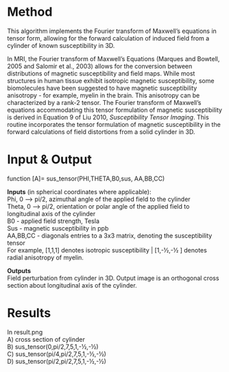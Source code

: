 # Method

This algorithm implements the Fourier transform of Maxwell’s equations in tensor form, allowing for the forward calculation of induced field from a cylinder of known susceptibility in 3D. 

In MRI, the Fourier transform of Maxwell’s Equations (Marques and Bowtell, 2005 and Salomir et al., 2003) allows for the conversion between distributions of magnetic susceptibility and field maps. While most structures in human tissue exhibit isotropic magnetic susceptibility, some biomolecules have been suggested to have magnetic susceptibility anisotropy - for example, myelin in the brain. This anisotropy can be characterized by a rank-2 tensor. The Fourier transform of Maxwell’s equations accommodating this tensor formulation of magnetic susceptibility is derived in Equation 9 of Liu 2010, *Susceptibility Tensor Imaging*. This routine incorporates the tensor formulation of magnetic susceptibility in the forward calculations of field distortions from a solid cylinder in 3D. 

# Input & Output 
function [A]= sus_tensor(PHI,THETA,B0,sus, AA,BB,CC)

**Inputs** (in spherical coordinates where applicable):  
Phi, 0 --> pi/2, azimuthal angle of the applied field to the cylinder  
Theta, 0 --> pi/2, orientation or polar angle of the applied field to longitudinal axis of the cylinder  
B0 - applied field strength, Tesla  
Sus - magnetic susceptibility in ppb  
AA,BB,CC - diagonals entries to a 3x3 matrix, denoting the susceptibility tensor  
For example, [1,1,1] denotes isotropic susceptibility | [1,-½,-½ ] denotes radial anisotropy of myelin. 

**Outputs**  
Field perturbation from cylinder in 3D. Output image is an orthogonal cross section about longitudinal axis of the cylinder. 

# Results
In result.png  
A) cross section of cylinder  
B) sus_tensor(0,pi/2,7,5,1,-½,-½)  
C) sus_tensor(pi/4,pi/2,7,5,1,-½,-½)  
D) sus_tensor(pi/2,pi/2,7,5,1,-½,-½)
